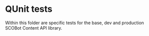 # QUnit tests

Within this folder are specific tests for the base, dev and production SCOBot Content API library.
